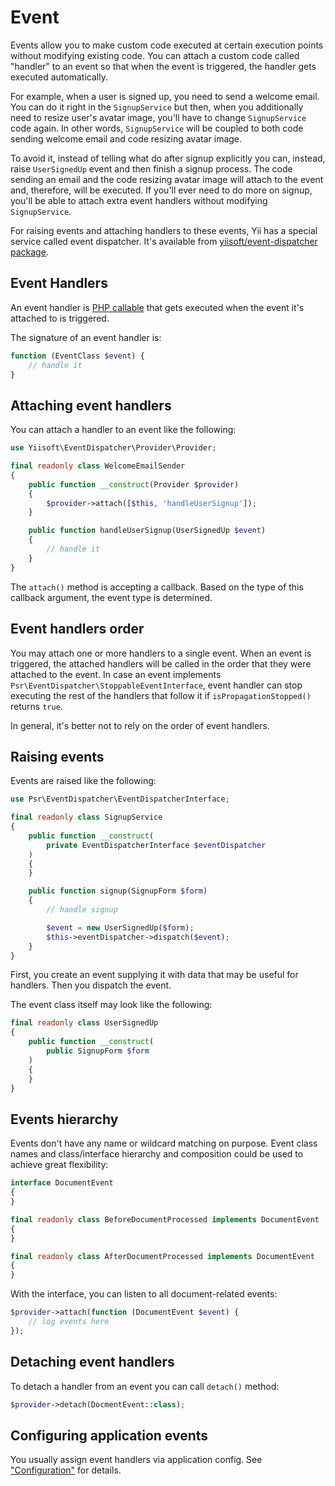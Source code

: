 # Event

Events allow you to make custom code executed at certain execution points
without modifying existing code.  You can attach a custom code called
"handler" to an event so that when the event is triggered, the handler gets
executed automatically.

For example, when a user is signed up, you need to send a welcome email. You
can do it right in the `SignupService` but then, when you additionally need
to resize user's avatar image, you'll have to change `SignupService` code
again. In other words, `SignupService` will be coupled to both code sending
welcome email and code resizing avatar image.
 
To avoid it, instead of telling what do after signup explicitly you can, instead, raise `UserSignedUp` event
and then finish a signup process. The code sending an email and the code resizing avatar image will attach to the event
 and, therefore, will be executed. If you'll ever need to do more on signup, you'll be able to attach extra event
handlers without modifying `SignupService`. 
 
For raising events and attaching handlers to these events, Yii has a special
service called event dispatcher.  It's available from
[yiisoft/event-dispatcher
package](https://github.com/yiisoft/event-dispatcher).

## Event Handlers <span id="event-handlers"></span>

An event handler is [PHP
callable](https://www.php.net/manual/en/language.types.callable.php) that
gets executed when the event it's attached to is triggered.

The signature of an event handler is:

```php
function (EventClass $event) {
    // handle it
}
```

## Attaching event handlers <span id="attaching-event-handlers"></span>

You can attach a handler to an event like the following:

```php
use Yiisoft\EventDispatcher\Provider\Provider;

final readonly class WelcomeEmailSender
{
    public function __construct(Provider $provider)
    {
        $provider->attach([$this, 'handleUserSignup']);
    }

    public function handleUserSignup(UserSignedUp $event)
    {
        // handle it    
    }
}
```

The `attach()` method is accepting a callback. Based on the type of this
callback argument, the event type is determined.

## Event handlers order

You may attach one or more handlers to a single event. When an event is
triggered, the attached handlers will be called in the order that they were
attached to the event. In case an event implements
`Psr\EventDispatcher\StoppableEventInterface`, event handler can stop
executing the rest of the handlers that follow it if
`isPropagationStopped()` returns `true`.

In general, it's better not to rely on the order of event handlers.

## Raising events <span id="raising-events"></span>

Events are raised like the following:

```php
use Psr\EventDispatcher\EventDispatcherInterface;

final readonly class SignupService
{
    public function __construct(
        private EventDispatcherInterface $eventDispatcher
    )
    {
    }

    public function signup(SignupForm $form)
    {
        // handle signup

        $event = new UserSignedUp($form);
        $this->eventDispatcher->dispatch($event);
    }
}
```

First, you create an event supplying it with data that may be useful for
handlers. Then you dispatch the event.

The event class itself may look like the following:

```php
final readonly class UserSignedUp
{
    public function __construct(
        public SignupForm $form
    )
    {
    }
}
```

## Events hierarchy

Events don't have any name or wildcard matching on purpose. Event class
names and class/interface hierarchy and composition could be used to achieve
great flexibility:

```php
interface DocumentEvent
{
}

final readonly class BeforeDocumentProcessed implements DocumentEvent
{
}

final readonly class AfterDocumentProcessed implements DocumentEvent
{
}
```

With the interface, you can listen to all document-related events:


```php
$provider->attach(function (DocumentEvent $event) {
    // log events here
});
``` 

## Detaching event handlers <span id="detaching-event-handlers"></span>

To detach a handler from an event you can call `detach()` method:


```php
$provider->detach(DocmentEvent::class);
```

## Configuring application events

You usually assign event handlers via application config. See
["Configuration"](configuration.md) for details.
